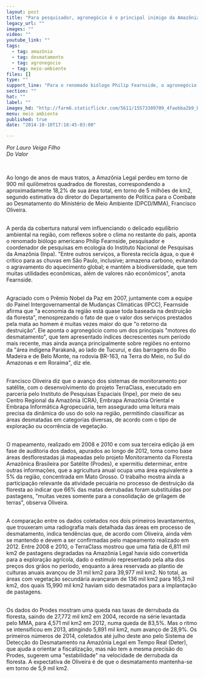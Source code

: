 ```yaml
---
layout: post
title: "Para pesquisador, agronegócio é o principal inimigo da Amazônia"
legacy_url: ""
images: ""
video: ""
youtube_link: ""
tags:
  - tag: amazônia
  - tag: desmatamento
  - tag: agronegocio
  - tag: meio-ambiente
files: []
type: ""
support_line: "Para o renomado biólogo Philip Fearnside, o agronegócio é um dos principais \"motores do desmatamento\"."
section: ""
hat: ""
label: ""
images_hd: "http://farm6.staticflickr.com/5611/15573309709_4faebba2b9_b.jpg"
menu: meio ambiente
published: true
date: "2014-10-10T17:18:45-03:00"

---
```

<p><em>Por Lauro Veiga Filho<br />
Do Valor</em></p>

<p>&nbsp;</p>

<p>Ao longo de anos de maus tratos, a Amaz&ocirc;nia Legal perdeu em torno de 900 mil quil&ocirc;metros quadrados de florestas, correspondendo a aproximadamente 18,2% de sua &aacute;rea total, em torno de 5 milh&otilde;es de km2, segundo estimativa do diretor do Departamento de Pol&iacute;tica para o Combate ao Desmatamento do Minist&eacute;rio de Meio Ambiente (DPCD/MMA), Francisco Oliveira.</p>

<p><br />
A perda da cobertura natural vem influenciando o delicado equil&iacute;brio ambiental na regi&atilde;o, com reflexos sobre o clima no restante do pa&iacute;s, aponta o renomado bi&oacute;logo americano Philip Fearnside, pesquisador e coordenador de pesquisas em ecologia do Instituto Nacional de Pesquisas da Amaz&ocirc;nia (Inpa). &quot;Entre outros servi&ccedil;os, a floresta recicla &aacute;gua, o que &eacute; cr&iacute;tico para as chuvas em S&atilde;o Paulo, inclusive; armazena carbono, evitando o agravamento do aquecimento global; e mant&eacute;m a biodiversidade, que tem muitas utilidades econ&ocirc;micas, al&eacute;m de valores n&atilde;o econ&ocirc;micos&quot;, anota Fearnside.</p>

<p><br />
Agraciado com o Pr&ecirc;mio Nobel da Paz em 2007, juntamente com a equipe do Painel Intergovernamental de Mudan&ccedil;as Clim&aacute;ticas (IPCC), Fearnside afirma que &quot;a economia da regi&atilde;o est&aacute; quase toda baseada na destrui&ccedil;&atilde;o da floresta&quot;, menosprezando o fato de que o valor dos servi&ccedil;os prestados pela mata ao homem &eacute; muitas vezes maior do que &quot;o retorno da destrui&ccedil;&atilde;o&quot;. Ele aponta o agroneg&oacute;cio como um dos principais &quot;motores do desmatamento&quot;, que tem apresentado &iacute;ndices decrescentes num per&iacute;odo mais recente, mas ainda avan&ccedil;a principalmente sobre regi&otilde;es no entorno da &quot;&aacute;rea ind&iacute;gena Parakan&atilde;, ao lado de Tucuru&iacute;, e das barragens do Rio Madeira e de Belo Monte, na rodovia BR-163, na Terra do Meio, no Sul do Amazonas e em Roraima&quot;, diz ele.</p>

<p><br />
Francisco Oliveira diz que o avan&ccedil;o dos sistemas de monitoramento por sat&eacute;lite, com o desenvolvimento do projeto TerraClass, executado em parceria pelo Instituto de Pesquisas Espaciais (Inpe), por meio de seu Centro Regional da Amaz&ocirc;nia (CRA), Embrapa Amaz&ocirc;nia Oriental e Embrapa Inform&aacute;tica Agropecu&aacute;ria, tem assegurado uma leitura mais precisa da din&acirc;mica do uso do solo na regi&atilde;o, permitindo classificar as &aacute;reas desmatadas em categorias diversas, de acordo com o tipo de explora&ccedil;&atilde;o ou ocorr&ecirc;ncia de vegeta&ccedil;&atilde;o.</p>

<p><br />
O mapeamento, realizado em 2008 e 2010 e com sua terceira edi&ccedil;&atilde;o j&aacute; em fase de auditoria dos dados, apurados ao longo de 2012, toma como base &aacute;reas desflorestadas j&aacute; mapeadas pelo projeto Monitoramento da Floresta Amaz&ocirc;nica Brasileira por Sat&eacute;lite (Prodes), e xpermitiu determinar, entre outras informa&ccedil;&otilde;es, que a agricultura anual ocupa uma &aacute;rea equivalente a 5% da regi&atilde;o, concentrada em Mato Grosso. O trabalho mostra ainda a participa&ccedil;&atilde;o relevante da atividade pecu&aacute;ria no processo de destrui&ccedil;&atilde;o da floresta ao indicar que 66% das matas derrubadas foram substitu&iacute;das por pastagens, &quot;muitas vezes somente para a consolida&ccedil;&atilde;o de grilagem de terras&quot;, observa Oliveira.</p>

<p><br />
A compara&ccedil;&atilde;o entre os dados coletados nos dois primeiros levantamentos, que trouxeram uma radiografia mais detalhada das &aacute;reas em processo de desmatamento, indica tend&ecirc;ncias que, de acordo com Oliveira, ainda v&ecirc;m se mantendo e devem a ser confirmadas pelo mapeamento realizado em 2012. Entre 2008 e 2010, o TerraClass mostrou que uma fatia de 6,811 mil km2 de pastagens degradadas na Amaz&ocirc;nia Legal havia sido convertida para a explora&ccedil;&atilde;o agr&iacute;cola, dado o est&iacute;mulo representado pela alta dos pre&ccedil;os dos gr&atilde;os no per&iacute;odo, enquanto a &aacute;rea reservada ao plantio de culturas anuais avan&ccedil;ou de 31 mil km2 para 39,977 mil km2. No total, as &aacute;reas com vegeta&ccedil;&atilde;o secund&aacute;ria avan&ccedil;aram de 136 mil km2 para 165,3 mil km2, dos quais 15,990 mil km2 haviam sido desmatados para a implanta&ccedil;&atilde;o de pastagens.</p>

<p><br />
Os dados do Prodes mostram uma queda nas taxas de derrubada da floresta, saindo de 27,772 mil km2 em 2004, recorde na s&eacute;rie levantada pelo MMA, para 4,571 mil km2 em 2012, numa queda de 83,5%. Mas o ritmo se intensificou em 2013, atingindo 5,891 mil km2, num avan&ccedil;o de 28,9%. Os primeiros n&uacute;meros de 2014, coletados at&eacute; julho deste ano pelo Sistema de Detec&ccedil;&atilde;o do Desmatamento na Amaz&ocirc;nia Legal em Tempo Real (Deter), que ajuda a orientar a fiscaliza&ccedil;&atilde;o, mas n&atilde;o tem a mesma precis&atilde;o do Prodes, sugerem uma &quot;estabilidade&quot; na velocidade de derrubada da floresta. A expectativa de Oliveira &eacute; de que o desmatamento mantenha-se em torno de 5,9 mil km2.</p>
